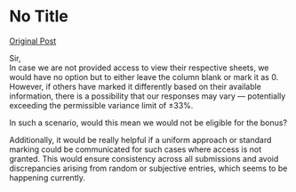 # No Title

[Original Post](https://discourse.onlinedegree.iitm.ac.in/t/169888/28)

<p>Sir,<br>
In case we are not provided access to view their respective sheets, we would have no option but to either leave the column blank or mark it as 0. However, if others have marked it differently based on their available information, there is a possibility that our responses may vary — potentially exceeding the permissible variance limit of ±33%.</p>
<p>In such a scenario, would this mean we would not be eligible for the bonus?</p>
<p>Additionally, it would be really helpful if a uniform approach or standard marking could be communicated for such cases where access is not granted. This would ensure consistency across all submissions and avoid discrepancies arising from random or subjective entries, which seems to be happening currently.</p>